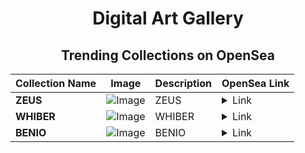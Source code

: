 <div align="center">

# Digital Art Gallery

## Trending Collections on OpenSea

| Collection Name                       | Image                                                                                     | Description                       | OpenSea Link                                                                                          |
|---------------------------------------|-------------------------------------------------------------------------------------------|-----------------------------------|--------------------------------------------------------------------------------------------------------|
| **ZEUS** | ![Image](https://i.seadn.io/s/raw/files/3fce1dd1772477d0cff7e0fd90ab9036.jpg?w=500&auto=format?w=200&auto=format) | ZEUS | <details><summary>Link</summary>[ZEUS](https://opensea.io/collection/zeus-126)</details> |
| **WHIBER** | ![Image](https://i.seadn.io/s/raw/files/e35356b4532a098d6d23ca6d9770ec22.jpg?w=500&auto=format?w=200&auto=format) | WHIBER | <details><summary>Link</summary>[WHIBER](https://opensea.io/collection/whiber)</details> |
| **BENIO** | ![Image](https://i.seadn.io/s/raw/files/7433bfa129ef734a1c73af2235974305.png?w=500&auto=format?w=200&auto=format) | BENIO | <details><summary>Link</summary>[BENIO](https://opensea.io/collection/benio-3)</details> |

</div>